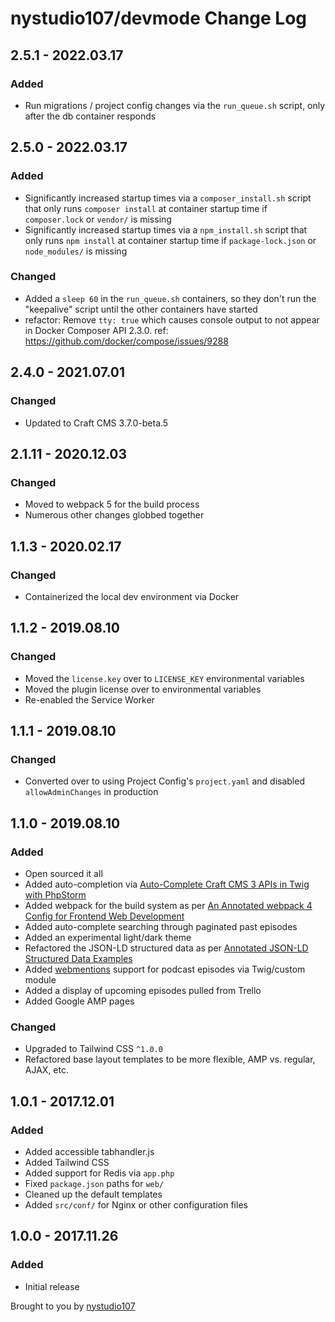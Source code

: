 # nystudio107/devmode Change Log

## 2.5.1 - 2022.03.17
### Added

* Run migrations / project config changes via the `run_queue.sh` script, only after the db container responds

## 2.5.0 - 2022.03.17

### Added
* Significantly increased startup times via a `composer_install.sh` script that only runs `composer install` at container startup time if `composer.lock` or `vendor/` is missing
* Significantly increased startup times via a `npm_install.sh` script that only runs `npm install` at container startup time if `package-lock.json` or `node_modules/` is missing

### Changed
* Added a `sleep 60` in the `run_queue.sh` containers, so they don't run the "keepalive" script until the other containers have started
* refactor: Remove `tty: true` which causes console output to not appear in Docker Composer API 2.3.0. ref: https://github.com/docker/compose/issues/9288

## 2.4.0 - 2021.07.01
### Changed
* Updated to Craft CMS 3.7.0-beta.5

## 2.1.11 - 2020.12.03
### Changed
* Moved to webpack 5 for the build process
* Numerous other changes globbed together 

## 1.1.3 - 2020.02.17
### Changed
* Containerized the local dev environment via Docker

## 1.1.2 - 2019.08.10
### Changed
* Moved the `license.key` over to `LICENSE_KEY` environmental variables
* Moved the plugin license over to environmental variables
* Re-enabled the Service Worker

## 1.1.1 - 2019.08.10
### Changed
* Converted over to using Project Config's `project.yaml` and disabled `allowAdminChanges` in production

## 1.1.0 - 2019.08.10
### Added
* Open sourced it all
* Added auto-completion via [Auto-Complete Craft CMS 3 APIs in Twig with PhpStorm](https://nystudio107.com/blog/auto-complete-craft-cms-3-apis-in-twig-with-phpstorm)
* Added webpack for the build system as per [An Annotated webpack 4 Config for Frontend Web Development](https://nystudio107.com/blog/an-annotated-webpack-4-config-for-frontend-web-development)
* Added auto-complete searching through paginated past episodes
* Added an experimental light/dark theme
* Refactored the JSON-LD structured data as per [Annotated JSON-LD Structured Data Examples](https://nystudio107.com/blog/annotated-json-ld-structured-data-examples)
* Added [webmentions](https://webmention.io/) support for podcast episodes via Twig/custom module
* Added a display of upcoming episodes pulled from Trello
* Added Google AMP pages

### Changed
* Upgraded to Tailwind CSS `^1.0.0`
* Refactored base layout templates to be more flexible, AMP vs. regular, AJAX, etc.

## 1.0.1 - 2017.12.01
### Added
* Added accessible tabhandler.js
* Added Tailwind CSS
* Added support for Redis via `app.php`
* Fixed `package.json` paths for `web/`
* Cleaned up the default templates
* Added `src/conf/` for Nginx or other configuration files

## 1.0.0 - 2017.11.26
### Added
* Initial release

Brought to you by [nystudio107](https://nystudio107.com/)
